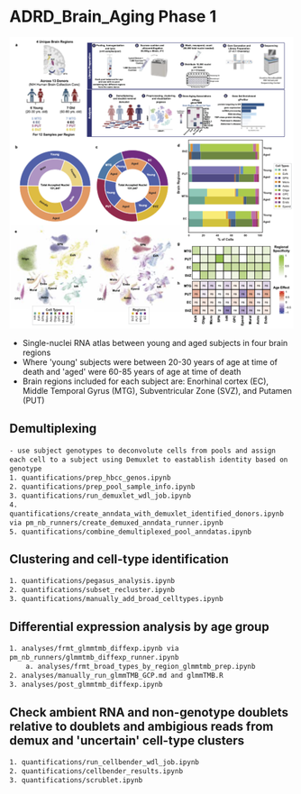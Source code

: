 # ADRD_Brain_Aging Phase 1
<img src="figures/P1_Figure1_Draft_MEM.png" width="640px" />

- Single-nuclei RNA atlas between young and aged subjects in four brain regions
- Where 'young' subjects were between 20-30 years of age at time of death and 'aged' were 60-85 years of age at time of death
- Brain regions included for each subject are: Enorhinal cortex (EC), Middle Temporal Gyrus (MTG), Subventricular Zone (SVZ), and Putamen (PUT)

## Demultiplexing
    - use subject genotypes to deconvolute cells from pools and assign each cell to a subject using Demuxlet to eastablish identity based on genotype
    1. quantifications/prep_hbcc_genos.ipynb
    2. quantifications/prep_pool_sample_info.ipynb
    3. quantifications/run_demuxlet_wdl_job.ipynb
    4. quantifications/create_anndata_with_demuxlet_identified_donors.ipynb via pm_nb_runners/create_demuxed_anndata_runner.ipynb  
    5. quantifications/combine_demultiplexed_pool_anndatas.ipynb
    
## Clustering and cell-type identification
    1. quantifications/pegasus_analysis.ipynb
    2. quantifications/subset_recluster.ipynb
    3. quantifications/manually_add_broad_celltypes.ipynb
    
## Differential expression analysis by age group
    1. analyses/frmt_glmmtmb_diffexp.ipynb via pm_nb_runners/glmmtmb_diffexp_runner.ipynb
        a. analyses/frmt_broad_types_by_region_glmmtmb_prep.ipynb
    2. analyses/manually_run_glmmTMB_GCP.md and glmmTMB.R
    3. analyses/post_glmmtmb_diffexp.ipynb
    
## Check ambient RNA and non-genotype doublets relative to doublets and ambigious reads from demux and 'uncertain' cell-type clusters
    1. quantifications/run_cellbender_wdl_job.ipynb
    2. quantifications/cellbender_results.ipynb
    3. quantifications/scrublet.ipynb
